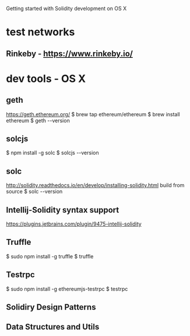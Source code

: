 Getting started with Solidity development on OS X

# test networks

## Rinkeby - https://www.rinkeby.io/

# dev tools - OS X
## geth
https://geth.ethereum.org/
$ brew tap ethereum/ethereum
$ brew install ethereum
$ geth --version

## solcjs
$ npm install -g solc
$ solcjs --version

## solc 
http://solidity.readthedocs.io/en/develop/installing-solidity.html
build from source
$ solc --version

## Intellij-Solidity syntax support 
https://plugins.jetbrains.com/plugin/9475-intellij-solidity

## Truffle 
$ sudo npm install -g truffle
$ truffle

## Testrpc
$ sudo npm install -g ethereumjs-testrpc
$ testrpc



## Solidiry Design Patterns


## Data Structures and Utils
